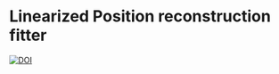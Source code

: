 # Linearized Position reconstruction fitter

[![DOI](https://zenodo.org/badge/DOI/10.5281/zenodo.6362968.svg)](https://doi.org/10.5281/zenodo.6362968)

